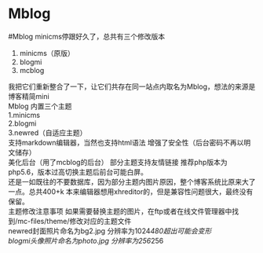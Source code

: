 # Mblog
#Mblog
minicms停跟好久了，总共有三个修改版本   
1. minicms（原版） 
2. blogmi 
3. mcblog   

我把它们重新整合了一下，让它们共存在同一站点内取名为Mblog，想法的来源是博客精简mini   
Mblog 内置三个主题   
1.minicms   
2.blogmi   
3.newred（自适应主题）   
支持markdown编辑器，当然也支持html语法 增强了安全性（后台密码不再以明文储存）   
美化后台（用了mcblog的后台） 部分主题支持友情链接 推荐php版本为php5.6，版本过高切换主题后前台可能白屏。  
还是一如既往的不要数据库，因为部分主题内图片原因，整个博客系统比原来大了一点。总共400+k 本来编辑器想用xhreditor的，但是兼容性问题很大，最终没有保留。   
主题修改注意事项 如果需要替换主题的图片，在ftp或者在线文件管理器中找到/mc-files/theme/修改对应的主题文件   
newred封面照片命名为bg2.jpg 分辨率为1024*480超出可能会变形   
blogmi头像照片命名为photo.jpg 分辨率为256*256  
